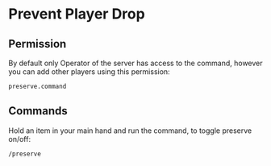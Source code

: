 # Prevent Player Drop

## Permission

By default only Operator of the server has access to the command, however you can add other players using this permission: 

```
preserve.command
```

## Commands

Hold an item in your main hand and run the command, to toggle preserve on/off:

```
/preserve
```
